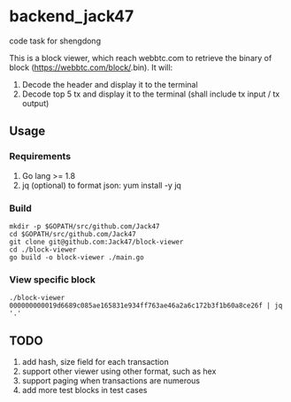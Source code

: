 # backend_jack47
code task for shengdong

This is a block viewer, which reach webbtc.com to retrieve the binary of block (https://webbtc.com/block/<hash>.bin). It will:
1. Decode the header and display it to the terminal
2. Decode top 5 tx and display it to the terminal (shall include tx input / tx output)

## Usage
### Requirements
1. Go lang >= 1.8
2. jq (optional) to format json: yum install -y jq
### Build
```shell
mkdir -p $GOPATH/src/github.com/Jack47
cd $GOPATH/src/github.com/Jack47
git clone git@github.com:Jack47/block-viewer
cd ./block-viewer
go build -o block-viewer ./main.go
```
### View specific block
```shell
./block-viewer 000000000019d6689c085ae165831e934ff763ae46a2a6c172b3f1b60a8ce26f | jq '.'
```
## TODO
1. add hash, size field for each transaction
2. support other viewer using other format, such as hex
3. support paging when transactions are numerous
4. add more test blocks in test cases
